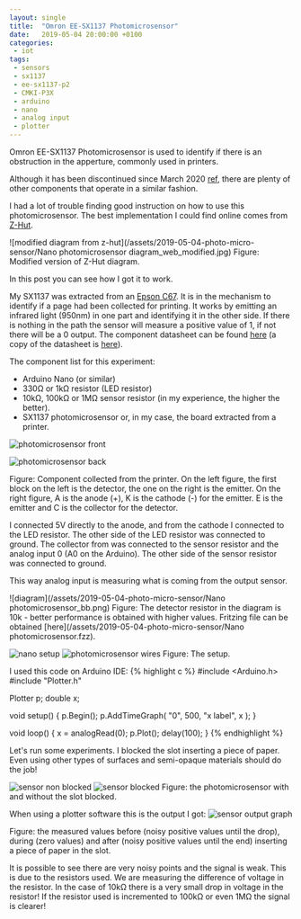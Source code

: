 ```yaml
---
layout: single
title:  "Omron EE-SX1137 Photomicrosensor"
date:   2019-05-04 20:00:00 +0100
categories: 
 - iot
tags: 
 - sensors
 - sx1137
 - ee-sx1137-p2
 - CMKI-P3X
 - arduino
 - nano
 - analog input
 - plotter
---
```

Omron EE-SX1137 Photomicrosensor is used to identify if there is an obstruction in the apperture, commonly used in printers.

Although it has been discontinued since March 2020 [ref](https://components.omron.com/product-detail?partNumber=EE-SX1137), there are plenty of other components that operate in a similar fashion.


I had a lot of trouble finding good instruction on how to use this photomicrosensor.
The best implementation I could find online comes from [Z-Hut](http://thezhut.com/?page_id=974).

![modified diagram from z-hut](/assets/2019-05-04-photo-micro-sensor/Nano photomicrosensor diagram_web_modified.jpg)
Figure: Modified version of Z-Hut diagram.

In this post you can see how I got it to work.

My SX1137 was extracted from an [Epson C67](https://www.epson.com.au/products/inkjet/stylusc67.asp). 
It is in the mechanism to identify if a page had been collected for printing.
It works by emitting an infrared light (950nm) in one part and identifying it in the other side.
 If there is nothing in the path the sensor will measure a positive value of 1, if not there will be a 0 output. 
 The component datasheet can be found [here](http://www.symmetron.ru/suppliers/omron/files/pdf/omron/EE_SX1137.pdf) (a copy of the datasheet is [here](/assets/2019-05-04-photo-micro-sensor/EE_SX1137.pdf)).

The component list for this experiment:
- Arduino Nano (or similar)
- 330Ω or 1kΩ resistor (LED resistor)
- 10kΩ, 100kΩ or 1MΩ sensor resistor (in my experience, the higher the better).
- SX1137 photomicrosensor or, in my case, the board extracted from a printer.

![photomicrosensor front](/assets/2019-05-04-photo-micro-sensor/nano-photomicrosensor-front.png) 

![photomicrosensor back](/assets/2019-05-04-photo-micro-sensor/nano-photomicrosensor-back.png)

Figure: Component collected from the printer. 
On the left figure, the first block on the left is the detector, the one on the right is the emitter. 
On the right figure, A is the anode (+), K is the cathode (-) for the emitter. E is the emitter and C is the collector for the detector.

I connected 5V directly to the anode, and from the cathode I connected to the LED resistor. The other side of the LED resistor was connected to ground.
The collector from was connected to the sensor resistor and the analog input 0 (A0 on the Arduino). The other side of the sensor resistor was connected to ground.

This way analog input is measuring what is coming from the output sensor.

![diagram](/assets/2019-05-04-photo-micro-sensor/Nano photomicrosensor_bb.png)
Figure: The detector resistor in the diagram is 10k - better performance is obtained with higher values. Fritzing file can be obtained [here](/assets/2019-05-04-photo-micro-sensor/Nano photomicrosensor.fzz).

![nano setup](/assets/2019-05-04-photo-micro-sensor/nano-photomicrosensor.png)
![photomicrosensor wires](/assets/2019-05-04-photo-micro-sensor/nano-photomicrosensor-connector.png)
Figure: The setup.

I used this code on Arduino IDE:
{% highlight c %}
#include <Arduino.h>
#include "Plotter.h"

Plotter p;
double x;

void setup() {
  p.Begin();
  p.AddTimeGraph( "0", 500, "x label", x );
}

void loop() {
  x = analogRead(0);
  p.Plot();
  delay(100);
}
{% endhighlight %}

Let's run some experiments. 
I blocked the slot inserting a piece of paper.
Even using other types of surfaces and semi-opaque materials should do the job!

![sensor non blocked](/assets/2019-05-04-photo-micro-sensor/nano-photomicrosensor_open.png) ![sensor blocked](/assets/2019-05-04-photo-micro-sensor/nano-photomicrosensor_closed.png)
Figure: the photomicrosensor with and without the slot blocked.

When using a plotter software this is the output I got:
![sensor output graph](/assets/2019-05-04-photo-micro-sensor/nano-microphotosensor.png)

Figure: the measured values before (noisy positive values until the drop), during (zero values) and after (noisy positive values until the end) inserting a piece of paper in the slot.

It is possible to see there are very noisy points and the signal is weak. 
This is due to the resistors used. 
We are measuring the difference of voltage in the resistor. 
In the case of 10kΩ there is a very small drop in voltage in the resistor! 
If the resistor used is incremented to 100kΩ or even 1MΩ the signal is clearer!
